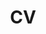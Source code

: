 ---
layout: page
permalink:
title: CV
nav: true
nav_order: 5
redirect_to: "https://andytza.github.io/quals/cv_tzanidakis.pdf"
---